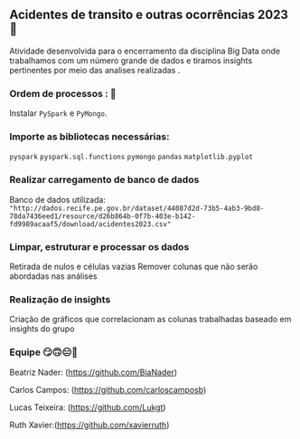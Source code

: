 ## Acidentes de transito e outras ocorrências 2023 🚗

Atividade desenvolvida para o encerramento da disciplina Big Data onde trabalhamos com um número grande de dados e tiramos insights pertinentes por meio das analises realizadas .

### Ordem de processos :   📃

Instalar `PySpark` e `PyMongo`.

### Importe as bibliotecas necessárias:
`pyspark`
`pyspark.sql.functions` 
`pymongo`
`pandas`
`matplotlib.pyplot`

### Realizar carregamento de banco de dados

Banco de dados utilizada: 
`"http://dados.recife.pe.gov.br/dataset/44087d2d-73b5-4ab3-9bd8-78da7436eed1/resource/d26b864b-0f7b-403e-b142-fd9989acaaf5/download/acidentes2023.csv"`

### Limpar, estruturar e processar os dados 
Retirada de nulos e células vazias
Remover colunas que não serão abordadas nas análises 

### Realização de insights
Criação de gráficos que correlacionam as colunas trabalhadas baseado em insights do grupo 




### Equipe 😏🙃😑🤩

Beatriz Nader: (https://github.com/BiaNader)

Carlos Campos: (https://github.com/carloscamposb)

Lucas Teixeira: (https://github.com/Lukgt)

Ruth Xavier:(https://github.com/xavierruth)
